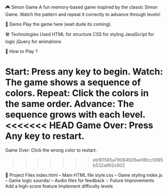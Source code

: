 

🎮 Simon Game
A fun memory-based game inspired by the classic Simon Game. Watch the pattern and repeat it correctly to advance through levels!

🚀 Demo
Play the game here (wait dude its coming).

🛠️ Technologies Used
HTML for structure
CSS for styling
JavaScript for logic
jQuery for animations

🎯 How to Play ?

Start: Press any key to begin.
Watch: The game shows a sequence of colors.
Repeat: Click the colors in the same order.
Advance: The sequence grows with each level.
<<<<<<< HEAD
Game Over: Press Any key to restart.
=======
Game Over: Click the wrong color to restart.
>>>>>>> eb181585a79084926ee18fcc5985b532a962c602

📂 Project Files
index.html – Main HTML file
style.css – Game styling
index.js – Game logic
sounds/ – Audio files for feedback
💡 Future Improvements
Add a high-score feature
Implement difficulty levels

